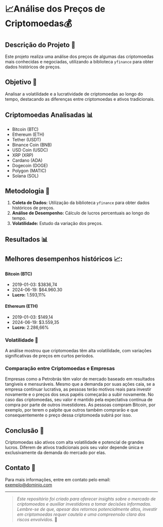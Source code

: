 # 📈Análise dos Preços de Criptomoedas💰

## Descrição do Projeto 🚀

Este projeto realiza uma análise dos preços de algumas das criptomoedas mais conhecidas e negociadas, utilizando a biblioteca `yfinance` para obter dados históricos de preços.

## Objetivo 🎯

Analisar a volatilidade e a lucratividade de criptomoedas ao longo do tempo, destacando as diferenças entre criptomoedas e ativos tradicionais.

## Criptomoedas Analisadas 📊

- Bitcoin (BTC)
- Ethereum (ETH)
- Tether (USDT)
- Binance Coin (BNB)
- USD Coin (USDC)
- XRP (XRP)
- Cardano (ADA)
- Dogecoin (DOGE)
- Polygon (MATIC)
- Solana (SOL)

## Metodologia 📝

1. **Coleta de Dados:** Utilização da biblioteca `yfinance` para obter dados históricos de preços.
2. **Análise de Desempenho:** Cálculo de lucros percentuais ao longo do tempo.
3. **Volatilidade:** Estudo da variação dos preços.

## Resultados 📊

## Melhores desempenhos históricos 📈:

#### Bitcoin (BTC)
- 2019-01-03: $3836,74
- 2024-06-19: $64.960.30
- **Lucro:** 1.593,11%

#### Ethereum (ETH)
- 2019-01-03: $149,14
- 2024-06-19: $3.559,35
- **Lucro:** 2.286,66%

### Volatilidade 🌊

A análise mostrou que criptomoedas têm alta volatilidade, com variações significativas de preços em curtos períodos.

### Comparação entre Criptomoedas e Empresas 

Empresas como a Petrobrás têm valor de mercado baseado em resultados tangíveis e mensuráveis. Mesmo que a demanda por suas ações caia, se a empresa continuar lucrativa, as pessoas terão motivos reais para investir novamente e o preços dos seus papéis começarão a subir novamente. No caso das criptomoedas, seu valor é mantido pela expectativa contínua de compra por parte de outros investidores. As pessoas compram Bitcoin, por exemplo, por terem o palpite que outros também comprarão e que consequentemente o preço dessa criptomoeda subirá por isso.

## Conclusão 🎉

Criptomoedas são ativos com alta volatilidade e potencial de grandes lucros. Diferem de ativos tradicionais pois seu valor depende única e exclusivamente da demanda do mercado por elas.


## Contato 📧

Para mais informações, entre em contato pelo email: exemplo@dominio.com


---

> *Este repositório foi criado para oferecer insights sobre o mercado de criptomoedas e auxiliar investidores a tomar decisões informadas. Lembre-se de que, apesar dos retornos potencialmente altos, investir em criptomoedas requer cautela e uma compreensão clara dos riscos envolvidos.* 🚀

